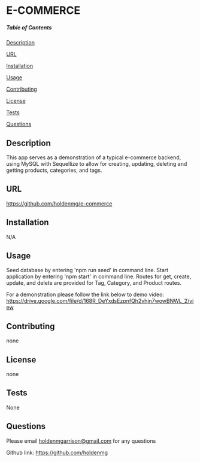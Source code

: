 # E-COMMERCE
  
  
  ##### Table of Contents  
  [Description](#description)  

  [URL](#url)  

  [Installation](#installation)

  [Usage](#usage)

  [Contributing](#contributing)

  [License](#license)

  [Tests](#tests)

  [Questions](#questions)
  
  ## Description
  This app serves as a demonstration of a typical e-commerce backend, using MySQL with Sequellize to allow for creating, updating, deleting and getting products, categories, and tags.
  ## URL
 
  https://github.com/holdenmg/e-commerce
  
  
  ## Installation
 
  N/A
  
  ## Usage
 Seed database by entering 'npm run seed' in command line. Start application by entering 'npm start' in command line. Routes for get, create, update, and delete are provided for Tag, Category, and Product routes. 

 For a demonstration please follow the link below to demo video:
    https://drive.google.com/file/d/168R_DeYxdsEzpnfQh2vhjn7wowBNWL_2/view







  ## Contributing
 
  none
  
  
  
  ## License
  
 none
 
 ## Tests

None
 
 ## Questions

 Please email <holdenmgarrison@gmail.com> for any questions
 
 Github link: https://github.com/holdenmg